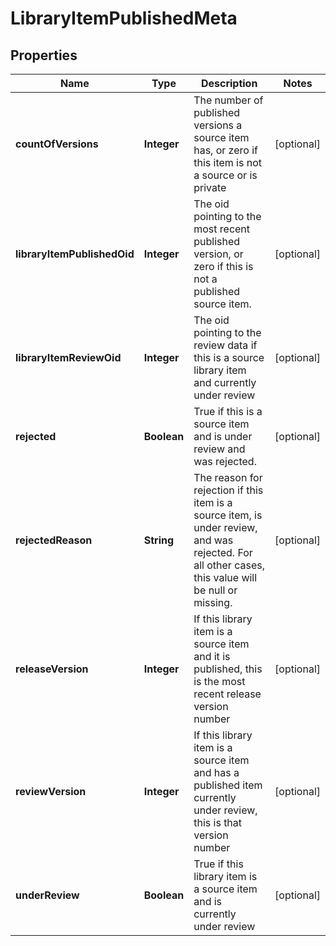 

# LibraryItemPublishedMeta


## Properties

| Name | Type | Description | Notes |
|------------ | ------------- | ------------- | -------------|
|**countOfVersions** | **Integer** | The number of published versions a source item has, or zero if this item is not a source or is private |  [optional] |
|**libraryItemPublishedOid** | **Integer** | The oid pointing to the most recent published version, or zero if this is not a published source item. |  [optional] |
|**libraryItemReviewOid** | **Integer** | The oid pointing to the review data if this is a source library item and currently under review |  [optional] |
|**rejected** | **Boolean** | True if this is a source item and is under review and was rejected. |  [optional] |
|**rejectedReason** | **String** | The reason for rejection if this item is a source item, is under review, and was rejected.  For all other cases, this value will be null or missing. |  [optional] |
|**releaseVersion** | **Integer** | If this library item is a source item and it is published, this is the most recent release version number |  [optional] |
|**reviewVersion** | **Integer** | If this library item is a source item and has a published item currently under review, this is that version number |  [optional] |
|**underReview** | **Boolean** | True if this library item is a source item and is currently under review |  [optional] |



